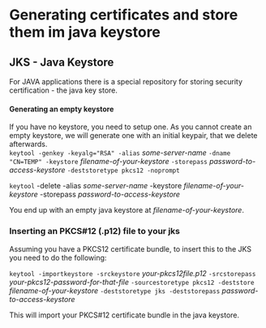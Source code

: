 # Generating certificates and store them im java keystore

## JKS - Java Keystore
For JAVA applications there is a special repository for storing security certification  - the java key store.
#### Generating an empty keystore  
If you have no keystore, you need to setup one. As you cannot create an empty keystore, we will generate one with an initial keypair, that we delete afterwards.  
`keytool -genkey -keyalg="RSA" -alias` *some-server-name* `-dname "CN=TEMP" -keystore` *filename-of-your-keystore* `-storepass` *password-to-access-keystore* `-deststoretype pkcs12 -noprompt`  

`keytool` -delete -alias *some-server-name* -keystore *filename-of-your-keystore* -storepass *password-to-access-keystore*

You end up with an empty java keystore at *filename-of-your-keystore*.  

### Inserting an PKCS#12 (.p12) file to your jks  
Assuming you have a PKCS12 certificate bundle, to insert this to the JKS you need to do the following:

`keytool -importkeystore -srckeystore` *your-pkcs12file.p12* `-srcstorepass` *your-pkcs12-password-for-that-file* `-sourcestoretype pkcs12 -deststore` *filename-of-your-keystore* `-deststoretype jks -deststorepass` *password-to-access-keystore*  

This will import your PKCS#12 certificate bundle in the java keystore.
